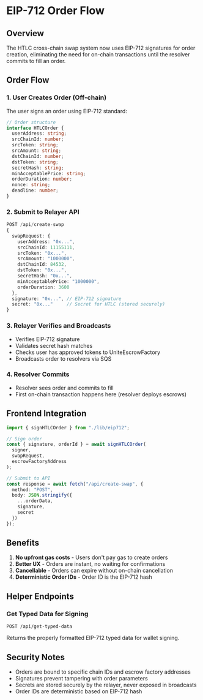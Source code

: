 # EIP-712 Order Flow

## Overview

The HTLC cross-chain swap system now uses EIP-712 signatures for order creation, eliminating the need for on-chain transactions until the resolver commits to fill an order.

## Order Flow

### 1. User Creates Order (Off-chain)

The user signs an order using EIP-712 standard:

```typescript
// Order structure
interface HTLCOrder {
  userAddress: string;
  srcChainId: number;
  srcToken: string;
  srcAmount: string;
  dstChainId: number;
  dstToken: string;
  secretHash: string;
  minAcceptablePrice: string;
  orderDuration: number;
  nonce: string;
  deadline: number;
}
```

### 2. Submit to Relayer API

```typescript
POST /api/create-swap
{
  swapRequest: {
    userAddress: "0x...",
    srcChainId: 11155111,
    srcToken: "0x...",
    srcAmount: "1000000",
    dstChainId: 84532,
    dstToken: "0x...",
    secretHash: "0x...",
    minAcceptablePrice: "1000000",
    orderDuration: 3600
  },
  signature: "0x...", // EIP-712 signature
  secret: "0x..."     // Secret for HTLC (stored securely)
}
```

### 3. Relayer Verifies and Broadcasts

- Verifies EIP-712 signature
- Validates secret hash matches
- Checks user has approved tokens to UniteEscrowFactory
- Broadcasts order to resolvers via SQS

### 4. Resolver Commits

- Resolver sees order and commits to fill
- First on-chain transaction happens here (resolver deploys escrows)

## Frontend Integration

```typescript
import { signHTLCOrder } from "./lib/eip712";

// Sign order
const { signature, orderId } = await signHTLCOrder(
  signer,
  swapRequest,
  escrowFactoryAddress
);

// Submit to API
const response = await fetch("/api/create-swap", {
  method: "POST",
  body: JSON.stringify({
    ...orderData,
    signature,
    secret
  })
});
```

## Benefits

1. **No upfront gas costs** - Users don't pay gas to create orders
2. **Better UX** - Orders are instant, no waiting for confirmations
3. **Cancellable** - Orders can expire without on-chain cancellation
4. **Deterministic Order IDs** - Order ID is the EIP-712 hash

## Helper Endpoints

### Get Typed Data for Signing
```
POST /api/get-typed-data
```
Returns the properly formatted EIP-712 typed data for wallet signing.

## Security Notes

- Orders are bound to specific chain IDs and escrow factory addresses
- Signatures prevent tampering with order parameters
- Secrets are stored securely by the relayer, never exposed in broadcasts
- Order IDs are deterministic based on EIP-712 hash